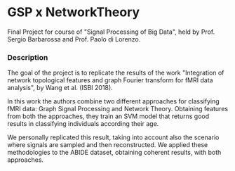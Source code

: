 # GSP x NetworkTheory

Final Project for course of "Signal Processing of Big Data", held by Prof. Sergio Barbarossa and Prof. Paolo di Lorenzo.

### Description

The goal of the project is to replicate the results of the work "Integration of network topological features and graph Fourier transform for fMRI data analysis", by Wang et al. (ISBI 2018).

In this work the authors combine two different approaches for classifying fMRI data: Graph Signal Processing and Network Theory. Obtaining features from both the approaches, they train an SVM model that returns good results in classifying individuals according their age.

We personally replicated this result, taking into account also the scenario where signals are sampled and then reconstructed. We applied these methodologies to the ABIDE dataset, obtaining coherent results, with both approaches.
